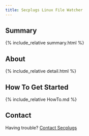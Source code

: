 ```yaml
---
title: Secplugs Linux File Watcher
---
```

## Summary
{% include_relative summary.html %}

## About
{% include_relative detail.html %}

## How To Get Started
{% include_relative HowTo.md %}

## Contact
Having trouble? [Contact Secplugs ](https://secplugs.com/contacts)